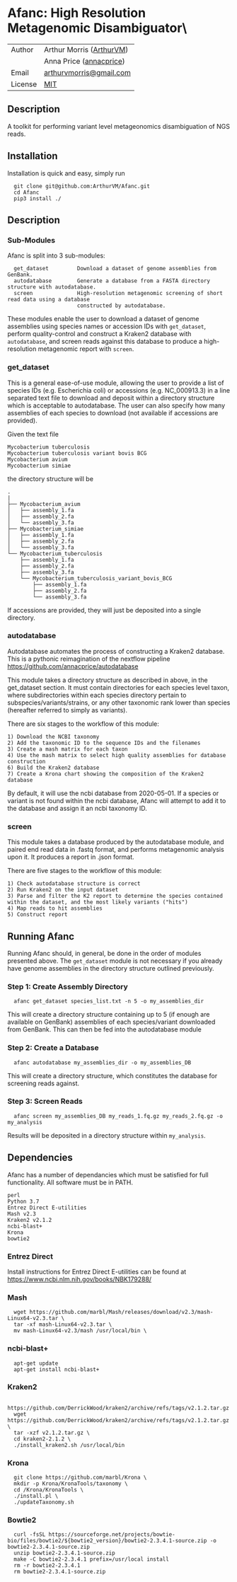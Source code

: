 # Afanc: High Resolution Metagenomic Disambiguator\

| | |
| --- | --- |
| Author  | Arthur Morris ([ArthurVM](https://github.com/ArthurVM/)) |
|         | Anna Price ([annacprice](https://github.com/annacprice/)) |
| Email   | <arthurvmorris@gmail.com> |
| License | [MIT](https://opensource.org/licenses/MIT) |

## Description
A toolkit for performing variant level metageonomics disambiguation of NGS reads.

## Installation
Installation is quick and easy, simply run
```
  git clone git@github.com:ArthurVM/Afanc.git
  cd Afanc
  pip3 install ./
```

## Description

### Sub-Modules
Afanc is split into 3 sub-modules:
```
  get_dataset         Download a dataset of genome assemblies from GenBank.
  autodatabase        Generate a database from a FASTA directory structure with autodatabase.
  screen              High-resolution metagenomic screening of short read data using a database
                      constructed by autodatabase.
```

These modules enable the user to download a dataset of genome assemblies using species names or accession IDs with `get_dataset`, perform quality-control and construct a Kraken2 database with `autodatabase`, and screen reads against this database to produce a high-resolution metagenomic report with `screen`.

### get_dataset
This is a general ease-of-use module, allowing the user to provide a list of species IDs (e.g. Escherichia coli) or accessions (e.g. NC_000913.3) in a line separated text file to download and deposit within a directory structure which is acceptable to autodatabase. The user can also specify how many assemblies of each species to download (not available if accessions are provided). 

Given the text file
```
Mycobacterium tuberculosis
Mycobacterium tuberculosis variant bovis BCG
Mycobacterium avium
Mycobacterium simiae
```
the directory structure will be
```
.
|
├── Mycobacterium_avium
│   ├── assembly_1.fa
│   ├── assembly_2.fa
│   └── assembly_3.fa
├── Mycobacterium_simiae
│   ├── assembly_1.fa
│   ├── assembly_2.fa
│   └── assembly_3.fa
└── Mycobacterium_tuberculosis
    ├── assembly_1.fa
    ├── assembly_2.fa
    ├── assembly_3.fa
    └── Mycobacterium_tuberculosis_variant_bovis_BCG
        ├── assembly_1.fa
        ├── assembly_2.fa
        └── assembly_3.fa
```
If accessions are provided, they will just be deposited into a single directory.

### autodatabase
Autodatabase automates the process of constructing a Kraken2 database. This is a pythonic reimagination of the nextflow pipeline https://github.com/annacprice/autodatabase

This module takes a directory structure as described in above, in the get_dataset section. It must contain directories for each species level taxon, where subdirectories within each species directory pertain to subspecies/variants/strains, or any other taxonomic rank lower than species (hereafter referred to simply as variants).

There are six stages to the workflow of this module:

    1) Download the NCBI taxonomy
    2) Add the taxonomic ID to the sequence IDs and the filenames
    3) Create a mash matrix for each taxon
    4) Use the mash matrix to select high quality assemblies for database construction
    6) Build the Kraken2 database
    7) Create a Krona chart showing the composition of the Kraken2 database

By default, it will use the ncbi database from 2020-05-01. If a species or variant is not found within the ncbi database, Afanc will attempt to add it to the database and assign it an ncbi taxonomy ID.

### screen
This module takes a database produced by the autodatabase module, and paired end read data in .fastq format, and performs metagenomic analysis upon it. It produces a report in .json format.

There are five stages to the workflow of this module:
  
    1) Check autodatabase structure is correct
    2) Run Kraken2 on the input dataset
    3) Parse and filter the K2 report to determine the species contained within the dataset, and the most likely variants ("hits")
    4) Map reads to hit assemblies
    5) Construct report
    
## Running Afanc

Running Afanc should, in general, be done in the order of modules presented above. The `get_dataset` module is not necessary if you already have genome assemblies in the directory structure outlined previously.

### Step 1: Create Assembly Directory
```
  afanc get_dataset species_list.txt -n 5 -o my_assemblies_dir
```
This will create a directory structure containing up to 5 (if enough are available on GenBank) assemblies of each species/variant downloaded from GenBank. This can then be fed into the autodatabase module

### Step 2: Create a Database
```
  afanc autodatabase my_assemblies_dir -o my_assemblies_DB
```
This will create a directory structure, which constitutes the database for screening reads against.

### Step 3: Screen Reads
```
  afanc screen my_assemblies_DB my_reads_1.fq.gz my_reads_2.fq.gz -o my_analysis
```
Results will be deposited in a directory structure within `my_analysis`.

## Dependencies
Afanc has a number of dependancies which must be satisfied for full functionality. All software must be in PATH.
```
perl
Python 3.7
Entrez Direct E-utilities
Mash v2.3
Kraken2 v2.1.2
ncbi-blast+
Krona
bowtie2
```
### Entrez Direct
Install instructions for Entrez Direct E-utilities can be found at https://www.ncbi.nlm.nih.gov/books/NBK179288/

### Mash
```
  wget https://github.com/marbl/Mash/releases/download/v2.3/mash-Linux64-v2.3.tar \
  tar -xf mash-Linux64-v2.3.tar \
  mv mash-Linux64-v2.3/mash /usr/local/bin \
```

### ncbi-blast+
```
  apt-get update
  apt-get install ncbi-blast+
```

### Kraken2
```
  https://github.com/DerrickWood/kraken2/archive/refs/tags/v2.1.2.tar.gz
  wget https://github.com/DerrickWood/kraken2/archive/refs/tags/v2.1.2.tar.gz \
  tar -xzf v2.1.2.tar.gz \
  cd kraken2-2.1.2 \
  ./install_kraken2.sh /usr/local/bin
```

### Krona
```
  git clone https://github.com/marbl/Krona \
  mkdir -p Krona/KronaTools/taxonomy \
  cd /Krona/KronaTools \
  ./install.pl \
  ./updateTaxonomy.sh
```

### Bowtie2
```
  curl -fsSL https://sourceforge.net/projects/bowtie-bio/files/bowtie2/${bowtie2_version}/bowtie2-2.3.4.1-source.zip -o bowtie2-2.3.4.1-source.zip
  unzip bowtie2-2.3.4.1-source.zip 
  make -C bowtie2-2.3.4.1 prefix=/usr/local install
  rm -r bowtie2-2.3.4.1
  rm bowtie2-2.3.4.1-source.zip
```
